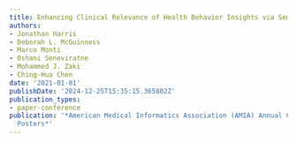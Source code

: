 ```yaml
---
title: Enhancing Clinical Relevance of Health Behavior Insights via Semantics
authors:
- Jonathan Harris
- Deborah L. McGuinness
- Marco Monti
- Oshani Seneviratne
- Mohammed J. Zaki
- Ching-Hua Chen
date: '2021-01-01'
publishDate: '2024-12-25T15:35:15.365802Z'
publication_types:
- paper-conference
publication: '*American Medical Informatics Association (AMIA) Annual Conference 2021
  Posters*'
---
```

